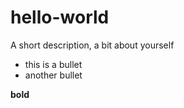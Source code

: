 # hello-world
A short description, a bit about yourself

* this is a bullet
* another bullet

**bold** 
